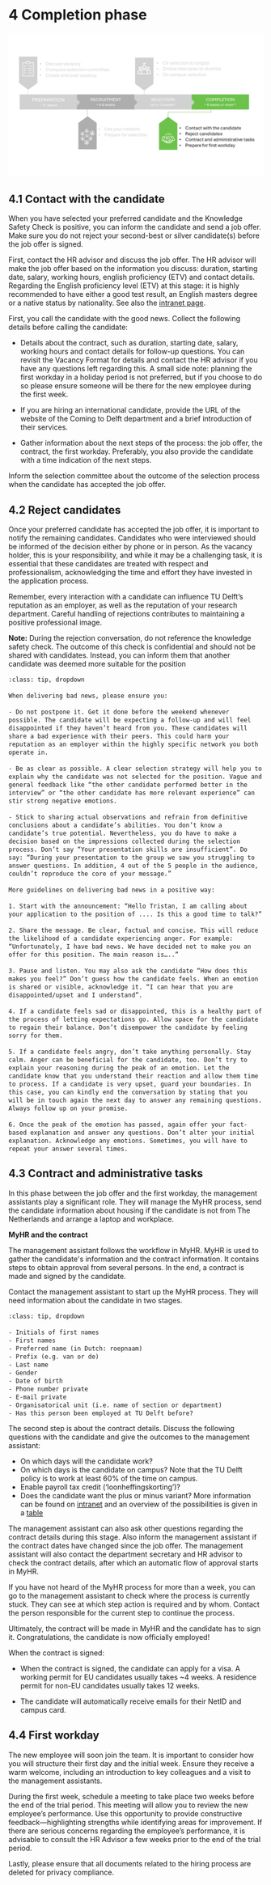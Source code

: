 # 4 Completion phase

![Completion Phase](../HigherFunctions/Appendices/4Completion.PNG)

## 4.1 Contact with the candidate 

When you have selected your preferred candidate and the Knowledge Safety Check is positive, you can inform the candidate and send a job offer. Make sure you do not reject your second-best or silver candidate(s) before the job offer is signed. 

First, contact the HR advisor and discuss the job offer. The HR advisor will make the job offer based on the information you discuss: duration, starting date, salary, working hours, english proficiency (ETV) and contact details.  Regarding the English proficiency level (ETV) at this stage: it is highly recommended to have either a good test result, an English masters degree or a native status by nationality. See also the [intranet page](https://intranet.tudelft.nl/-/itav-english-language-skills?p_l_back_url=%2Fsearch%3Fq%3Detv).  


First, you call the candidate with the good news. Collect the following details before calling the candidate: 

- Details about the contract, such as duration, starting date, salary, working hours and contact details for follow-up questions. You can revisit the Vacancy Format for details and contact the HR advisor if you have any questions left regarding this. A small side note: planning the first workday in a holiday period is not preferred, but if you choose to do so please ensure someone will be there for the new employee during the first week. 

- If you are hiring an international candidate, provide the URL of the website of the Coming to Delft department and a brief introduction of their services. 

- Gather information about the next steps of the process: the job offer, the contract, the first workday. Preferably, you also provide the candidate with a time indication of the next steps. 

Inform the selection committee about the outcome of the selection process when the candidate has accepted the job offer.


## 4.2 Reject candidates 

Once your preferred candidate has accepted the job offer, it is important to notify the remaining candidates. Candidates who were interviewed should be informed of the decision either by phone or in person. As the vacancy holder, this is your responsibility, and while it may be a challenging task, it is essential that these candidates are treated with respect and professionalism, acknowledging the time and effort they have invested in the application process.

Remember, every interaction with a candidate can influence TU Delft’s reputation as an employer, as well as the reputation of your research department. Careful handling of rejections contributes to maintaining a positive professional image.

**Note:** During the rejection conversation, do not reference the knowledge safety check. The outcome of this check is confidential and should not be shared with candidates. Instead, you can inform them that another candidate was deemed more suitable for the position

```{admonition} Tips for rejection conversations
:class: tip, dropdown

When delivering bad news, please ensure you: 

- Do not postpone it. Get it done before the weekend whenever possible. The candidate will be expecting a follow-up and will feel disappointed if they haven’t heard from you. These candidates will share a bad experience with their peers. This could harm your reputation as an employer within the highly specific network you both operate in. 

- Be as clear as possible. A clear selection strategy will help you to explain why the candidate was not selected for the position. Vague and general feedback like “the other candidate performed better in the interview” or “the other candidate has more relevant experience” can stir strong negative emotions. 

- Stick to sharing actual observations and refrain from definitive conclusions about a candidate’s abilities. You don’t know a candidate’s true potential. Nevertheless, you do have to make a decision based on the impressions collected during the selection process. Don’t say “Your presentation skills are insufficient”. Do say: “During your presentation to the group we saw you struggling to answer questions. In addition, 4 out of the 5 people in the audience, couldn’t reproduce the core of your message.” 

More guidelines on delivering bad news in a positive way: 

1. Start with the announcement: “Hello Tristan, I am calling about your application to the position of .... Is this a good time to talk?” 

2. Share the message. Be clear, factual and concise. This will reduce the likelihood of a candidate experiencing anger. For example: “Unfortunately, I have bad news. We have decided not to make you an offer for this position. The main reason is…..” 

3. Pause and listen. You may also ask the candidate “How does this makes you feel?” Don’t guess how the candidate feels. When an emotion is shared or visible, acknowledge it. “I can hear that you are disappointed/upset and I understand”. 

4. If a candidate feels sad or disappointed, this is a healthy part of the process of letting expectations go. Allow space for the candidate to regain their balance. Don’t disempower the candidate by feeling sorry for them. 

5. If a candidate feels angry, don’t take anything personally. Stay calm. Anger can be beneficial for the candidate, too. Don’t try to explain your reasoning during the peak of an emotion. Let the candidate know that you understand their reaction and allow them time to process. If a candidate is very upset, guard your boundaries. In this case, you can kindly end the conversation by stating that you will be in touch again the next day to answer any remaining questions. Always follow up on your promise. 

6. Once the peak of the emotion has passed, again offer your fact-based explanation and answer any questions. Don’t alter your initial explanation. Acknowledge any emotions. Sometimes, you will have to repeat your answer several times. 
```
 

## 4.3 Contract and administrative tasks 

In this phase between the job offer and the first workday, the management assistants play a significant role. They will manage the MyHR process, send the candidate information about housing if the candidate is not from The Netherlands and arrange a laptop and workplace. 

**MyHR and the contract**

The management assistant follows the workflow in MyHR. MyHR is used to gather the candidate's information and the contract information. It contains steps to obtain approval from several persons. In the end, a contract is made and signed by the candidate. 

Contact the management assistant to start up the MyHR process. They will need information about the candidate in two stages. 

```{admonition} What information is required for the first stage of MyHR?
:class: tip, dropdown

- Initials of first names 
- First names 
- Preferred name (in Dutch: roepnaam) 
- Prefix (e.g. van or de) 
- Last name 
- Gender 
- Date of birth 
- Phone number private 
- E-mail private 
- Organisatorical unit (i.e. name of section or department) 
- Has this person been employed at TU Delft before? 
```

The second step is about the contract details. Discuss the following questions with the candidate and give the outcomes to the management assistant: 
- On which days will the candidate work? 
- On which days is the candidate on campus? Note that the TU Delft policy is to work at least 60% of the time on campus. 
- Enable payroll tax credit (‘loonheffingskorting’)?  
- Does the candidate want the plus or minus variant? More information can be found on [intranet](https://intranet.tudelft.nl/en/-/flexible-working-time) and an overview of the possibilities is given in a [table](../PhDPostDocs/Appendices/Appendix%20Table%20Flexible%20Working%20Hours%20and%20Times%20(1).pdf)


The management assistant can also ask other questions regarding the contract details during this stage. Also inform the management assistant if the contract dates have changed since the job offer. The management assistant will also contact the department secretary and HR advisor to check the contract details, after which an automatic flow of approval starts in MyHR.

If you have not heard of the MyHR process for more than a week, you can go to the management assistant to check where the process is currently stuck. They can see at which step action is required and by whom. Contact the person responsible for the current step to continue the process. 

Ultimately, the contract will be made in MyHR and the candidate has to sign it. Congratulations, the candidate is now officially employed!

When the contract is signed:

- When the contract is signed, the candidate can apply for a visa. A working permit for EU candidates usually takes ~4 weeks. A residence permit for non-EU candidates usually takes 12 weeks. 

- The candidate will automatically receive emails for their NetID and campus card. 

## 4.4 First workday 

The new employee will soon join the team. It is important to consider how you will structure their first day and the initial week. Ensure they receive a warm welcome, including an introduction to key colleagues and a visit to the management assistants.

During the first week, schedule a meeting to take place two weeks before the end of the trial period. This meeting will allow you to review the new employee’s performance. Use this opportunity to provide constructive feedback—highlighting strengths while identifying areas for improvement. If there are serious concerns regarding the employee’s performance, it is advisable to consult the HR Advisor a few weeks prior to the end of the trial period.

Lastly, please ensure that all documents related to the hiring process are deleted for privacy compliance.


